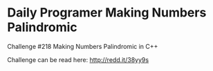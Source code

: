 # Daily Programer Making Numbers Palindromic
Challenge #218 Making Numbers Palindromic in C++

Challenge can be read here: http://redd.it/38yy9s
